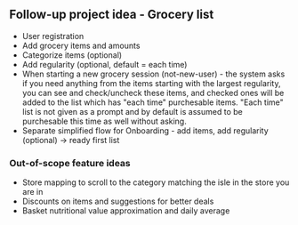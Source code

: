## Follow-up project idea - Grocery list
- User registration
- Add grocery items and amounts
- Categorize items (optional)
- Add regularity (optional, default = each time)
- When starting a new grocery session (not-new-user) - the system asks if you need anything from the items starting with the largest regularity, you can see and check/uncheck these items, and checked ones will be added to the list which has "each time" purchesable items. "Each time" list is not given as a prompt and by default is assumed to be purchesable this time as well without asking.
- Separate simplified flow for Onboarding - add items, add regularity (optional) -> ready first list

### Out-of-scope feature ideas
- Store mapping to scroll to the category matching the isle in the store you are in
- Discounts on items and suggestions for better deals 
- Basket nutritional value approximation and daily average